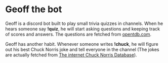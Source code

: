 # Geoff the bot

Geoff is a discord bot built to play small trivia quizzes in channels.
When he hears someone say **!quiz**, he will start asking questions and keeping track of scores and answers.
The questions are fetched from [opentdb.com](https://opentdb.com/).

Geoff has another habit. Whenever someone writes **!chuck**, he will figure out his best Chuck Norris joke and tell everyone in the channel
(The jokes are actually fetched from [The internet Chuck Norris Database](http://www.icndb.com/)).

